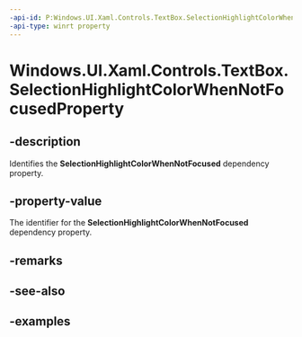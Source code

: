 ```yaml
---
-api-id: P:Windows.UI.Xaml.Controls.TextBox.SelectionHighlightColorWhenNotFocusedProperty
-api-type: winrt property
---
```


<!-- Property syntax.
public DependencyProperty SelectionHighlightColorWhenNotFocusedProperty { get; }
-->

# Windows.UI.Xaml.Controls.TextBox.SelectionHighlightColorWhenNotFocusedProperty

## -description
Identifies the **SelectionHighlightColorWhenNotFocused** dependency property.



## -property-value
The identifier for the **SelectionHighlightColorWhenNotFocused** dependency property.

## -remarks

## -see-also

## -examples

